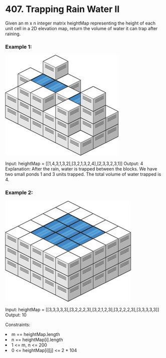 <h1>407. Trapping Rain Water II</h1>
Given an m x n integer matrix heightMap representing the height of each unit cell in a 2D elevation map, return the volume of water it can trap after raining.

 

<h3>Example 1:</h3>
<img src="trap1-3d.jpg">

Input: heightMap = [[1,4,3,1,3,2],[3,2,1,3,2,4],[2,3,3,2,3,1]]
Output: 4
Explanation: After the rain, water is trapped between the blocks.
We have two small ponds 1 and 3 units trapped.
The total volume of water trapped is 4.
<h3>Example 2:</h3>
<img src="trap2-3d.jpg">

Input: heightMap = [[3,3,3,3,3],[3,2,2,2,3],[3,2,1,2,3],[3,2,2,2,3],[3,3,3,3,3]]
Output: 10
 

Constraints:

<li>m == heightMap.length</li>
<li>n == heightMap[i].length</li>
<li>1 <= m, n <= 200</li>
<li>0 <= heightMap[i][j] <= 2 * 104</li>
